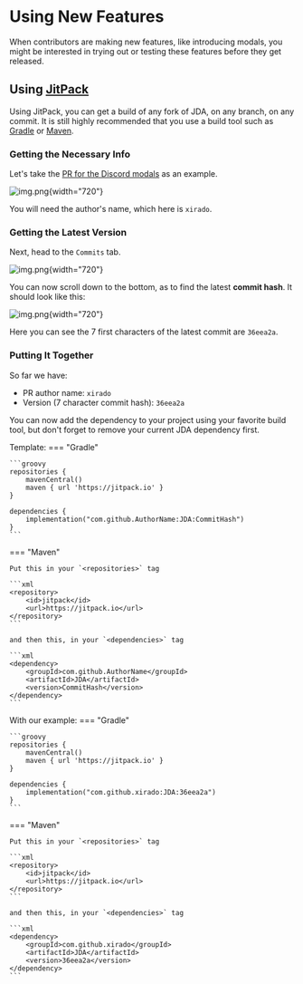 # Using New Features

When contributors are making new features, like introducing modals, 
you might be interested in trying out or testing these features before they get released.

## Using [JitPack](https://jitpack.io)

Using JitPack, you can get a build of any fork of JDA, on any branch, on any commit.
It is still highly recommended that you use a build tool such as [Gradle](https://gradle.org) or [Maven](https://maven.apache.org).

### Getting the Necessary Info

Let's take the [PR for the Discord modals](https://github.com/DV8FromTheWorld/JDA/pull/2024) as an example.

![img.png](../assets/images/github_pr.png){width="720"}

You will need the author's name, which here is `xirado`.

### Getting the Latest Version

Next, head to the `Commits` tab.

![img.png](../assets/images/github_pr_commits_tab.png){width="720"}

You can now scroll down to the bottom, as to find the latest **commit hash**.  It should look like this:

![img.png](../assets/images/github_pr_latest_commit.png){width="720"}

Here you can see the 7 first characters of the latest commit are `36eea2a`.

### Putting It Together

So far we have:

* PR author name: `xirado`
* Version (7 character commit hash): `36eea2a`

You can now add the dependency to your project using your favorite build tool, but don't forget to remove your current JDA dependency first.

Template:
=== "Gradle"

    ```groovy
    repositories {
        mavenCentral()
        maven { url 'https://jitpack.io' }
    }

    dependencies {
        implementation("com.github.AuthorName:JDA:CommitHash")
    }
    ```

=== "Maven"

    Put this in your `<repositories>` tag    

    ```xml
    <repository>
        <id>jitpack</id>
        <url>https://jitpack.io</url>
    </repository>
    ```

    and then this, in your `<dependencies>` tag

    ```xml
    <dependency>
        <groupId>com.github.AuthorName</groupId>
        <artifactId>JDA</artifactId>
        <version>CommitHash</version>
    </dependency>
    ```

With our example:
=== "Gradle"

    ```groovy
    repositories {
        mavenCentral()
        maven { url 'https://jitpack.io' }
    }

    dependencies {
        implementation("com.github.xirado:JDA:36eea2a")
    }
    ```

=== "Maven"

    Put this in your `<repositories>` tag    

    ```xml
    <repository>
        <id>jitpack</id>
        <url>https://jitpack.io</url>
    </repository>
    ```

    and then this, in your `<dependencies>` tag

    ```xml
    <dependency>
        <groupId>com.github.xirado</groupId>
        <artifactId>JDA</artifactId>
        <version>36eea2a</version>
    </dependency>
    ```